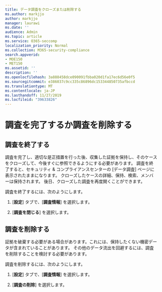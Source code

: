 ```yaml
---
title: データ調査をクローズまたは削除する
ms.author: markjjo
author: markjjo
manager: laurawi
ms.date: ''
audience: Admin
ms.topic: article
ms.service: O365-seccomp
localization_priority: Normal
ms.collection: M365-security-compliance
search.appverid:
- MOE150
- MET150
ms.assetid: ''
description: ''
ms.openlocfilehash: 3a888458dce090091fbba020d1fa17ec6d56e0f5
ms.sourcegitcommit: e386037c9cc335c86896dc153344850735afbccd
ms.translationtype: MT
ms.contentlocale: ja-JP
ms.lasthandoff: 11/27/2019
ms.locfileid: "39633826"
---
```

# <a name="close-or-delete-an-investigation"></a>調査を完了するか調査を削除する

## <a name="close-an-investigation"></a>調査を終了する

 調査を完了し、適切な是正措置を行った後、収集した証拠を保持し、そのケースをクローズして、今後すぐに参照できるようにする必要があります。 調査を終了すると、セキュリティ & コンプライアンスセンターの [データ調査] ページに表示されたままになります。 クローズしたケースの詳細、保持、検索、メンバーは保持されます。 後日、クローズした調査を再度開くことができます。

調査を終了するには、次のようにします。

1. [**設定**] タブで、[**調査情報**] を選択します。

2. [**調査を閉じる**] を選択します。 


## <a name="delete-an-investigation"></a>調査を削除する

証拠を破棄する必要がある場合があります。これには、保持したくない機密データが含まれていることがあります。 その他のデータ流出を回避するには、調査を削除することを検討する必要があります。

調査を削除するには、次のようにします。

1. [**設定**] タブで、[**調査情報**] を選択します。

2. [**調査の削除**] を選択します。 
